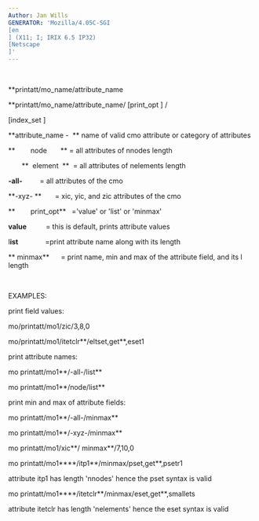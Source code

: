 ```yaml
---
Author: Jan Wills
GENERATOR: 'Mozilla/4.05C-SGI 
[en
] (X11; I; IRIX 6.5 IP32) 
[Netscape
]'
---
```


  

 **printatt/mo\_name/attribute\_name

 **printatt/mo\_name/attribute\_name/ 
[print\_opt
] /
 
[index\_set
]

  **attribute\_name -  ** name of valid cmo attribute or category of
  attributes

 **        node       ** = all attributes of nnodes length

        **  element  **  = all attributes of nelements length

  **-all-**         = all attributes of the cmo

  **-xyz- **       = xic, yic, and zic attributes of the cmo

 **        print\_opt**   ='value' or 'list' or 'minmax'

  **value**          = this is default, prints attribute values

  l**ist**              =print attribute name along with its length

  ** minmax**      = print name, min and max of the attribute field,
  and its l length

   

 EXAMPLES:

 print field values:

 mo/printatt/mo1/zic/3,8,0

 mo/printatt/mo1/itetclr**/eltset,get**,eset1

 print attribute names:

 mo printatt/mo1**/-all-/list**

 mo printatt/mo1**/node/list**

 print min and max of attribute fields:

 mo printatt/mo1**/-all-/minmax**

 mo printatt/mo1**/-xyz-/minmax**

 mo printatt/mo1/xic**/ minmax**/7,10,0

 mo printatt/mo1****/itp1**/minmax/pset,get**,psetr1

 attribute itp1 has length 'nnodes' hence the pset syntax is valid

 mo printatt/mo1****/itetclr**/minmax/eset,get**,smallets

 attribute itetclr has length 'nelements' hence the eset syntax is
 valid

  


